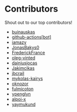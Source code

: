 # Contributors

Shout out to our top contributors!

- [buinauskas](https://api.github.com/users/buinauskas)
- [github-actions[bot]](https://api.github.com/users/github-actions%5Bbot%5D)
- [iamazy](https://api.github.com/users/iamazy)
- [JonasBakys0](https://api.github.com/users/JonasBakys0)
- [FrederickFrance](https://api.github.com/users/FrederickFrance)
- [oleg-vinted](https://api.github.com/users/oleg-vinted)
- [dainiusjocas](https://api.github.com/users/dainiusjocas)
- [Jakimcikas](https://api.github.com/users/Jakimcikas)
- [jbcrail](https://api.github.com/users/jbcrail)
- [mykolas-kairys](https://api.github.com/users/mykolas-kairys)
- [oknozor](https://api.github.com/users/oknozor)
- [fulmicoton](https://api.github.com/users/fulmicoton)
- [ypenglyn](https://api.github.com/users/ypenglyn)
- [alpoi-x](https://api.github.com/users/alpoi-x)
- [yaymukund](https://api.github.com/users/yaymukund)
